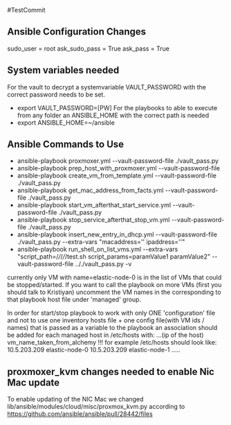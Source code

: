 #TestCommit
## Ansible Configuration Changes
sudo_user     = root
ask_sudo_pass = True
ask_pass      = True


## System variables needed
For the vault to decrypt a systemvariable VAULT_PASSWORD with the correct password needs to be set.
* export VAULT_PASSWORD=[PW]
For the playbooks to able to execute from any folder an ANSIBLE_HOME with the correct path is needed
* export ANSIBLE_HOME=~/ansible


## Ansible Commands to Use
* ansible-playbook proxmoxer.yml --vault-password-file ./vault_pass.py 
* ansible-playbook prep_host_with_proxmoxer.yml --vault-password-file
* ansible-playbook create_vm_from_template.yml --vault-password-file ./vault_pass.py
* ansible-playbook get_mac_address_from_facts.yml --vault-password-file ./vault_pass.py
* ansible-playbook start_vm_afterthat_start_service.yml --vault-password-file ./vault_pass.py
* ansible-playbook stop_service_afterthat_stop_vm.yml --vault-password-file ./vault_pass.py
* ansible-playbook insert_new_entry_in_dhcp.yml --vault-password-file ./vault_pass.py --extra-vars "macaddress='' ipaddress=''"
* ansible-playbook run_shell_on_list_vms.yml --extra-vars "script_path=/*/*/*/*/test.sh script_params=paramValue1 paramValue2" --vault-password-file .././vault_pass.py -v

currently only VM with name=elastic-node-0 is in the list of VMs that could be stopped/started.
If you want to call the playbook on more VMs (first you should talk to Kristiyan) uncomment the VM names in the corresponding
to that playbook host file under 'managed' group.

In order for start/stop playbook to work with only ONE 'configuration' file and
not to use one inventory hosts file + one config file(with VM ids / names) that is passed as a variable to the playbook
an association should be added for each managed host in /etc/hosts with: *.*.*.*(ip of the host) vm_name_taken_from_alchemy !!!
for example /etc/hosts should look like:
10.5.203.209 elastic-node-0
10.5.203.209 elastic-node-1
.....

## proxmoxer_kvm changes needed to enable Nic Mac update
To enable updating of the NIC Mac we changed lib/ansible/modules/cloud/misc/proxmox_kvm.py according to
https://github.com/ansible/ansible/pull/28442/files

